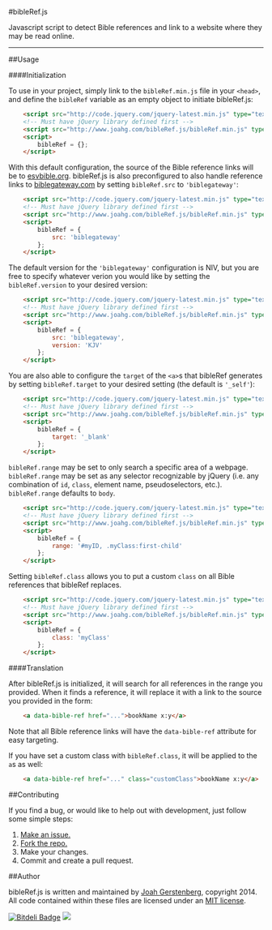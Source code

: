 #bibleRef.js

Javascript script to detect Bible references and link to a website where they may be read online.

---

##Usage

####Initialization

To use in your project, simply link to the `bibleRef.min.js` file in your `<head>`, and define the `bibleRef` variable as an empty object to initiate bibleRef.js:

```html
	<script src="http://code.jquery.com/jquery-latest.min.js" type="text/javascript"></script> 
	<!-- Must have jQuery library defined first -->
	<script src="http://www.joahg.com/bibleRef.js/bibleRef.min.js" type="text/javascript"></script>
	<script>
		bibleRef = {};
	</script>
```

With this default configuration, the source of the Bible reference links will be to [esvbible.org](http://www.esvbible.org/). bibleRef.js is also preconfigured to also handle reference links to [biblegateway.com](http://www.biblegateway.com/) by setting `bibleRef.src` to `'biblegateway'`:

```html
	<script src="http://code.jquery.com/jquery-latest.min.js" type="text/javascript"></script> 
	<!-- Must have jQuery library defined first -->
	<script src="http://www.joahg.com/bibleRef.js/bibleRef.min.js" type="text/javascript"></script>
	<script>
		bibleRef = {
			src: 'biblegateway'
		};
	</script>
```

The default version for the `'biblegateway'` configuration is NIV, but you are free to specify whatever verion you would like by setting the `bibleRef.version` to your desired version:

```html
	<script src="http://code.jquery.com/jquery-latest.min.js" type="text/javascript"></script> 
	<!-- Must have jQuery library defined first -->
	<script src="http://www.joahg.com/bibleRef.js/bibleRef.min.js" type="text/javascript"></script>
	<script>
		bibleRef = {
			src: 'biblegateway',
			version: 'KJV'
		};
	</script>
```

You are also able to configure the `target` of the `<a>`s that bibleRef generates by setting `bibleRef.target` to your desired setting (the default is `'_self'`):

```html
	<script src="http://code.jquery.com/jquery-latest.min.js" type="text/javascript"></script> 
	<!-- Must have jQuery library defined first -->
	<script src="http://www.joahg.com/bibleRef.js/bibleRef.min.js" type="text/javascript"></script>
	<script>
		bibleRef = {
			target: '_blank'
		};
	</script>
```

`bibleRef.range` may be set to only search a specific area of a webpage. `bibleRef.range` may be set as any selector recognizable by jQuery (i.e. any combination of `id`, `class`, element name, pseudoselectors, etc.). `bibleRef.range` defaults to `body`.

```html
	<script src="http://code.jquery.com/jquery-latest.min.js" type="text/javascript"></script> 
	<!-- Must have jQuery library defined first -->
	<script src="http://www.joahg.com/bibleRef.js/bibleRef.min.js" type="text/javascript"></script>
	<script>
		bibleRef = {
			range: '#myID, .myClass:first-child'
		};
	</script>
```

Setting `bibleRef.class` allows you to put a custom `class` on all Bible references that bibleRef replaces.

```html
	<script src="http://code.jquery.com/jquery-latest.min.js" type="text/javascript"></script> 
	<!-- Must have jQuery library defined first -->
	<script src="http://www.joahg.com/bibleRef.js/bibleRef.min.js" type="text/javascript"></script>
	<script>
		bibleRef = {
			class: 'myClass'
		};
	</script>
```

####Translation

After bibleRef.js is initialized, it will search for all references in the range you provided. When it finds a reference, it will replace it with a link to the source you provided in the form:

```html
	<a data-bible-ref href="...">bookName x:y</a>
```

Note that all Bible reference links will have the `data-bible-ref` attribute for easy targeting.

If you have set a custom class with `bibleRef.class`, it will be applied to the `a`s as well:

```html
	<a data-bible-ref href="..." class="customClass">bookName x:y</a>
```

##Contributing

If you find a bug, or would like to help out with development, just follow some simple steps:

  1. [Make an issue.](https://github.com/JoahG/bibleRef.js/issues/new)
  2. [Fork the repo.](https://github.com/JoahG/bibleRef.js/fork)
  3. Make your changes.
  4. Commit and create a pull request.

##Author

bibleRef.js is written and maintained by [Joah Gerstenberg](http://www.joahg.com), copyright 2014. All code contained within these files are licensed under an [MIT license](https://github.com/JoahG/bibleRef.js/blob/master/MIT-LICENSE).

[![Bitdeli Badge](https://d2weczhvl823v0.cloudfront.net/JoahG/bibleref.js/trend.png)](https://bitdeli.com/free "Bitdeli Badge")
![](https://ga-beacon.appspot.com/UA-45765973-7/bibleRef.js/home?pixel)
